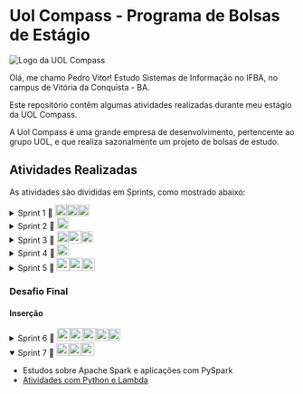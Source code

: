 # Uol Compass - Programa de Bolsas de Estágio

![Logo da UOL Compass](https://upload.wikimedia.org/wikipedia/commons/thumb/f/f3/LogoCompasso-positivo.png/200px-LogoCompasso-positivo.png)

Olá, me chamo Pedro Vitor! Estudo Sistemas de Informação no IFBA, no campus de Vitória da Conquista - BA.

Este repositório contêm algumas atividades realizadas durante meu estágio da UOL Compass.

A Uol Compass é uma grande empresa de desenvolvimento, pertencente ao grupo UOL, e que realiza sazonalmente um projeto de bolsas de estudo.

## Atividades Realizadas

As atividades são divididas em Sprints, como mostrado abaixo:

<details>
<summary> 
    Sprint 1 🔗 
    <div style="display: inline-flex; align-items: center;">
    <img height='20px' src="https://cdn.icon-icons.com/icons2/2107/PNG/512/file_type_vscode_icon_130084.png">
    <img height='20px' src="https://git-scm.com/images/logos/downloads/Git-Icon-1788C.png">
    <img height='20px' src="https://cdn-icons-png.flaticon.com/256/25/25231.png">
    </div>
</summary>

- Aulas sobre Git e GitHub
- Criação do Repositório
- Aulas sobre comandos Linux e [atividade com comandos Linux](sprint1/README.md)

<!--
    .
    ├── readme.md
    ├── sprint1
    │   ├── ecommerce                # Diretório com os arquivos da Sprint 1
    │   │   ├── vendas
    │   │   |   ├── backup           # Diretório com os arquivos de backup
    │   │   |    sprint1.md          # Informações do Exercício
    │   │   |    relatorio_fina.txt  # Compilado dos Relatórios gerados na pasta ./backup
    │   │   ...                      # Demais arquivos do projeto
    └── ...

-->
</details>

<details>
<summary> 
    Sprint 2 🔗 
    <div style="display: inline-flex; align-items: center;">
    <img height='20px' src="https://cdn-icons-png.freepik.com/256/11955/11955289.png?semt=ais_hybrid">
    </div>
</summary>

- Aulas sobre SQL
- Modelos Relacionais(MER) e Modelos Dimensionais
- [Atividades com SQL, Modelagem e Normalização](sprint2/README.md)

</details>

<details>
<summary> 
    Sprint 3 🔗 
    <div style="display: inline-flex; align-items: center;">
    <img height='20px' src="https://static-00.iconduck.com/assets.00/python-icon-512x509-pb65l7gl.png">
    <img height='23px' src="https://pandas.pydata.org/static/img/favicon_white.ico">
    <img height='20px' src="https://seeklogo.com/images/M/matplotlib-logo-7676870AC0-seeklogo.com.png">
    </div>
</summary>

- Aulas sobre Python
- Jupyter Notebook e ambientes Collab com Python
- [Atividades com Pandas e Matplotlib](sprint3/README.md)

</details>

<details>
<summary> 
    Sprint 4 🔗 
    <div style="display: inline-flex; align-items: center;">
    <img height='21px' src="https://www.docker.com/wp-content/uploads/2023/08/logo-dont-stretch.svg">
    </div>
</summary>

- Aulas sobre Docker
- [Atividades com Docker](sprint4/README.md)

</details>

<details>
<summary> 
    Sprint 5 🔗 
    <div style="display: inline-flex; align-items: center;">
    <img height='23px' src="https://encrypted-tbn0.gstatic.com/images?q=tbn:ANd9GcRULf2JOHbvkPux8pEzQrkH70TVSpfgRMzgQA&s">
    <img height='23px' src="https://miro.medium.com/v2/0*YiaJuKj2rG6E3Y3W.png">
    <img height='22px' src="https://static-00.iconduck.com/assets.00/python-icon-512x509-pb65l7gl.png">
    </div>
</summary>

- Introdução a AWS (EC2, S3, IAM, VPC, dentre outros)
- Contato inicial com o exame de certificação AWS Cloud
- [Atividades com EC2, SQL e Boto3(Python)](sprint5/README.md)

</details>

### Desafio Final

#### Inserção

<details>
<summary> 
    Sprint 6 🔗 
    <div style="display: inline-flex; align-items: center;">
    <img height='23px' src="https://miro.medium.com/v2/0*YiaJuKj2rG6E3Y3W.png">
    <img height='23px' src="https://encrypted-tbn0.gstatic.com/images?q=tbn:ANd9GcSHeWKPE7mcQbuDRcT7ysG3J-TD7d0EGye59Q&s">
    <img height='23px' src="https://upload.wikimedia.org/wikipedia/commons/thumb/5/5c/Amazon_Lambda_architecture_logo.svg/1200px-Amazon_Lambda_architecture_logo.svg.png">
    <img height='22px' src="https://static-00.iconduck.com/assets.00/python-icon-512x509-pb65l7gl.png">
    <img height='21px' src="https://www.docker.com/wp-content/uploads/2023/08/logo-dont-stretch.svg">
    </div>

</summary>

- Estudos sobre AWS(S3, Athena, Lambda)
- [Atividades com S3 e Docker](sprint6/README.md)

</details>

<details open>
<summary> 
    Sprint 7 🔗 
    <div style="display: inline-flex; align-items: center;">
    <img height='22px' src="https://static-00.iconduck.com/assets.00/python-icon-512x509-pb65l7gl.png">
    <img height='22px' src="https://w7.pngwing.com/pngs/1/687/png-transparent-apache-spark-apache-http-server-scala-apache-software-foundation-data-processing-others-miscellaneous-text-orange.png">
    <img height='23px' src="https://upload.wikimedia.org/wikipedia/commons/thumb/5/5c/Amazon_Lambda_architecture_logo.svg/1200px-Amazon_Lambda_architecture_logo.svg.png">
    </div>

</summary>

- Estudos sobre Apache Spark e aplicações com PySpark
- [Atividades com Python e Lambda](sprint7/README.md)

</details>
